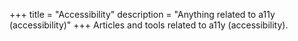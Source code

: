 +++
title = "Accessibility"
description = "Anything related to a11y (accessibility)"
+++
Articles and tools related to a11y (accessibility).
